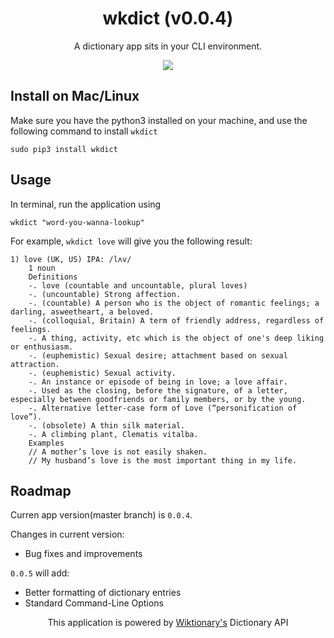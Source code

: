 <div align="center">

# wkdict (v0.0.4)

A dictionary app sits in your CLI environment.


![](https://github.com/jiaowoshabi/wkdict/blob/master/snapshot.png)

</div>

## Install on Mac/Linux

Make sure you have the python3 installed on your machine, and use the following command to install `wkdict`

```
sudo pip3 install wkdict
```

## Usage

In terminal, run the application using 

```
wkdict "word-you-wanna-lookup"
```

For example, `wkdict love` will give you the following result:

```
1) love	(UK, US) IPA: /lʌv/
	1 noun
	Definitions
	-. love (countable and uncountable, plural loves)
	-. (uncountable) Strong affection.
	-. (countable) A person who is the object of romantic feelings; a darling, asweetheart, a beloved.
	-. (colloquial, Britain) A term of friendly address, regardless of feelings.
	-. A thing, activity, etc which is the object of one's deep liking or enthusiasm.
	-. (euphemistic) Sexual desire; attachment based on sexual attraction.
	-. (euphemistic) Sexual activity.
	-. An instance or episode of being in love; a love affair.
	-. Used as the closing, before the signature, of a letter, especially between goodfriends or family members, or by the young.
	-. Alternative letter-case form of Love (“personification of love”).
	-. (obsolete) A thin silk material.
	-. A climbing plant, Clematis vitalba.
	Examples
	// A mother’s love is not easily shaken.
	// My husband’s love is the most important thing in my life.

``` 

## Roadmap

Curren app version(master branch) is `0.0.4`.

Changes in current version:

* Bug fixes and improvements

`0.0.5` will add:

* Better formatting of dictionary entries
* Standard Command-Line Options




<div align="center">

This application is powered by [Wiktionary's](https://www.wiktionary.org/) Dictionary API

</div>